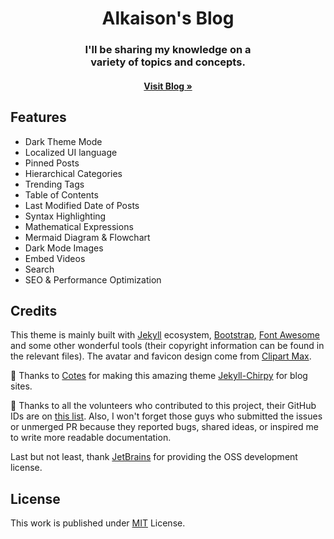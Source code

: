 <div align="center">

  <h1>Alkaison's Blog</h1>
  <h3>I'll be sharing my knowledge on a<br> variety of topics and concepts.</h3>
  <h4><a href="https://alkaison.github.io">Visit Blog »</a></h4>

</div>

## Features

- Dark Theme Mode
- Localized UI language
- Pinned Posts
- Hierarchical Categories
- Trending Tags
- Table of Contents
- Last Modified Date of Posts
- Syntax Highlighting
- Mathematical Expressions
- Mermaid Diagram & Flowchart
- Dark Mode Images
- Embed Videos
- Search
- SEO & Performance Optimization

## Credits

This theme is mainly built with [Jekyll](https://jekyllrb.com/) ecosystem, [Bootstrap](https://getbootstrap.com/), [Font Awesome](https://fontawesome.com/) and some other wonderful tools (their copyright information can be found in the relevant files). The avatar and favicon design come from [Clipart Max](https://www.clipartmax.com/middle/m2i8b1m2K9Z5m2K9_ant-clipart-childrens-ant-cute/).

:tada: Thanks to [Cotes](https://github.com/cotes2020) for making this amazing theme [Jekyll-Chirpy](https://github.com/cotes2020/jekyll-theme-chirpy/) for blog sites. 

:tada: Thanks to all the volunteers who contributed to this project, their GitHub IDs are on [this list](https://github.com/cotes2020/jekyll-theme-chirpy/graphs/contributors). Also, I won't forget those guys who submitted the issues or unmerged PR because they reported bugs, shared ideas, or inspired me to write more readable documentation.

Last but not least, thank [JetBrains](https://www.jetbrains.com/?from=jekyll-theme-chirpy) for providing the OSS development license.

## License

This work is published under [MIT](https://github.com/Alkaison/Alkaison.github.io/blob/main/LICENSE) License.
